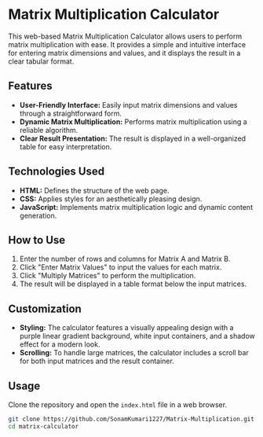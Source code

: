 # Matrix Multiplication Calculator

This web-based Matrix Multiplication Calculator allows users to perform matrix multiplication with ease. It provides a simple and intuitive interface for entering matrix dimensions and values, and it displays the result in a clear tabular format.

## Features

- **User-Friendly Interface:** Easily input matrix dimensions and values through a straightforward form.
- **Dynamic Matrix Multiplication:** Performs matrix multiplication using a reliable algorithm.
- **Clear Result Presentation:** The result is displayed in a well-organized table for easy interpretation.

## Technologies Used

- **HTML:** Defines the structure of the web page.
- **CSS:** Applies styles for an aesthetically pleasing design.
- **JavaScript:** Implements matrix multiplication logic and dynamic content generation.

## How to Use

1. Enter the number of rows and columns for Matrix A and Matrix B.
2. Click "Enter Matrix Values" to input the values for each matrix.
3. Click "Multiply Matrices" to perform the multiplication.
4. The result will be displayed in a table format below the input matrices.

## Customization

- **Styling:** The calculator features a visually appealing design with a purple linear gradient background, white input containers, and a shadow effect for a modern look.
- **Scrolling:** To handle large matrices, the calculator includes a scroll bar for both input matrices and the result container.

## Usage

Clone the repository and open the `index.html` file in a web browser.

```bash
git clone https://github.com/SonamKumari1227/Matrix-Multiplication.git
cd matrix-calculator
